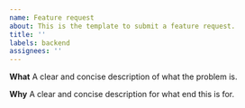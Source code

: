 ```yaml
---
name: Feature request
about: This is the template to submit a feature request.
title: ''
labels: backend
assignees: ''
---
```


**What**
A clear and concise description of what the problem is.

**Why**
A clear and concise description for what end this is for.
